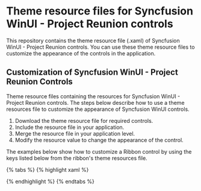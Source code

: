 # Theme resource files for Syncfusion WinUI - Project Reunion controls

This repository contains the theme resource file (.xaml) of Syncfusion WinUI - Project Reunion controls. You can use these theme resource files to customize the appearance of the controls in the application.

## Customization of Syncfusion WinUI - Project Reunion Controls

Theme resource files containing the resources for Syncfusion WinUI - Project Reunion controls. The steps below describe how to use a theme resources file to customize the appearance of Syncfusion WinUI controls.

1. Download the theme resource file for required controls.
2. Include the resource file in your application.
3. Merge the resource file in your application level.
4. Modify the resource value to change the appearance of the control.

The examples below show how to customize a Ribbon control by using the keys listed below from the ribbon's theme resources file.

{% tabs %}
{% highlight xaml %}

<ResourceDictionary>
    <ResourceDictionary.MergedDictionaries>
        <ResourceDictionary Source="themeresources.xaml" />
    </ResourceDictionary.MergedDictionaries>
</ResourceDictionary>

<SolidColorBrush x:Key="SyncfusionRibbonTabBackgroundPointerOver" Color="White" />
<SolidColorBrush x:Key="SyncfusionRibbonTabBorderBrushSelected" Color="Green" />

{% endhighlight %}
{% endtabs %}